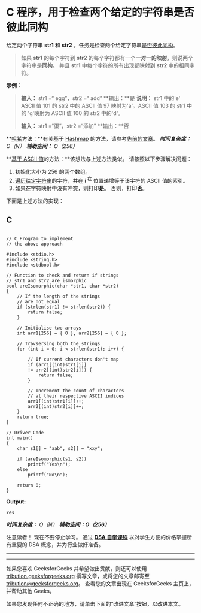 # C 程序，用于检查两个给定的字符串是否彼此同构

给定两个字符串 **str1** 和 **str2** ，任务是检查两个给定字符串[是否彼此同构](https://www.geeksforgeeks.org/check-if-two-given-strings-are-isomorphic-to-each-other/)。

> 如果 **str1** 的每个字符到 **str2** 的每个字符都有一个**一对一的映射**，则说两个字符串是**同构**。 并且 **str1** 中每个字符的所有出现都映射到 **str2** 中的相同字符。

**示例：**

> **输入：** str1 =“ egg”，str2 =“ add”
> **输出：**是
> **说明：**
> str1 中的'e' ASCII 值 101 的 str2 中的 ASCII 值 97 映射为'a'。ASCII 值 103 的 str1 中的
> 'g'映射为 ASCII 值 100 的 str2 中的'd'。
> 
> **输入：** str1 =“蛋”，str2 =“添加”
> **输出：**否

**[哈希](http://www.geeksforgeeks.org/hashing-data-structure/)方法：**有关基于 [Hashmap](http://www.geeksforgeeks.org/java-util-hashmap-in-java/) 的方法，请参考[先前的文章](https://www.geeksforgeeks.org/check-if-two-given-strings-are-isomorphic-to-each-other/)。
***时间复杂度：** O（N）
**辅助空间：** O（256）*

**[基于 ASCII 值](https://en.wikipedia.org/wiki/ASCII#Character_order)的方法：**该想法与上述方法类似。 请按照以下步骤解决问题：

1.  初始化大小为 256 的两个数组。
2.  [遍历给定字符串](https://www.geeksforgeeks.org/iterate-over-characters-of-a-string-in-python/)的字符，并在 **i <sup>在</sup>** 位置递增等于该字符的 ASCII 值的索引。
3.  如果在字符映射中没有冲突，则打印**是**。 否则，打印**否**。

下面是上述方法的实现：

## C

```

// C Program to implement 
// the above approach 

#include <stdio.h> 
#include <string.h> 
#include <stdbool.h> 

// Function to check and return if strings 
// str1 and str2 are ismorphic 
bool areIsomorphic(char *str1, char *str2) 
{ 
    // If the length of the strings 
    // are not equal 
    if (strlen(str1) != strlen(str2)) { 
        return false; 
    } 

    // Initialise two arrays 
    int arr1[256] = { 0 }, arr2[256] = { 0 }; 

    // Travsersing both the strings 
    for (int i = 0; i < strlen(str1); i++) { 

        // If current characters don't map 
        if (arr1[(int)str1[i]]  
        != arr2[(int)str2[i]]) { 
            return false; 
        } 

        // Increment the count of characters 
        // at their respective ASCII indices 
        arr1[(int)str1[i]]++; 
        arr2[(int)str2[i]]++; 
    } 
    return true; 
} 

// Driver Code 
int main() 
{ 
    char s1[] = "aab", s2[] = "xxy"; 

    if (areIsomorphic(s1, s2)) 
        printf("Yes\n"); 
    else
        printf("No\n"); 

    return 0; 
} 

```

**Output:**

```
Yes

```

***时间复杂度：** O（N）
**辅助空间：O（256）***

注意读者！ 现在不要停止学习。 通过 [**DSA 自学课程**](https://practice.geeksforgeeks.org/courses/dsa-self-paced?utm_source=geeksforgeeks&utm_medium=article&utm_campaign=gfg_article_dsa_content_bottom) 以对学生方便的价格掌握所有重要的 DSA 概念，并为行业做好准备。

* * *

* * *

如果您喜欢 GeeksforGeeks 并希望做出贡献，则还可以使用 [tribution.geeksforgeeks.org](https://contribute.geeksforgeeks.org/) 撰写文章，或将您的文章邮寄至 tribution@geeksforgeeks.org。 查看您的文章出现在 GeeksforGeeks 主页上，并帮助其他 Geeks。

如果您发现任何不正确的地方，请单击下面的“改进文章”按钮，以改进本文。